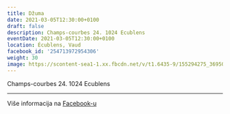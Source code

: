 ```yaml
---
title: Džuma
date: 2021-03-05T12:30:00+0100
draft: false
description: Champs-courbes 24. 1024 Ecublens
eventDate: 2021-03-05T12:30:00+0100
location: Écublens, Vaud
facebook_id: '254713972954306'
weight: 30
image: https://scontent-sea1-1.xx.fbcdn.net/v/t1.6435-9/155294275_3695079563921169_4909597834044538694_n.jpg?_nc_cat=101&ccb=1-7&_nc_sid=9e60e4&_nc_ohc=KhSGYV7xy2AQ7kNvwEeCPCH&_nc_oc=AdkGYskf_mK74W7GPmj6jGFHow-GjTv6NofWZsQ3ITxTntN5AUHCuNRe_drESt-vkCk&_nc_zt=23&_nc_ht=scontent-sea1-1.xx&edm=ABTKTjYEAAAA&_nc_gid=N8R5mOMyBG4n9qX8f_tMDg&oh=00_AfJgokl29DZ0t8NelRTopjlR_ABMwnNNyizECYMbNZ4ZHA&oe=6858AB5B
---
```


Champs-courbes 24. 1024 Ecublens

---

Više informacija na [Facebook-u](https://facebook.com/events/254713972954306)